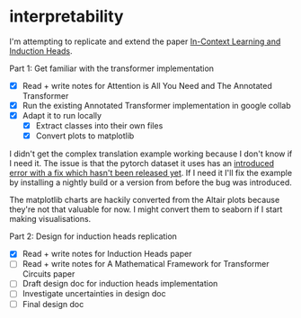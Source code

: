 # interpretability

I'm attempting to replicate and extend the paper [In-Context Learning and Induction Heads](https://transformer-circuits.pub/2022/in-context-learning-and-induction-heads/index.html#:~:text=Induction%20heads%20are%20named%20by,Induction%20heads%20crystallize%20that%20inference.
).

Part 1: Get familiar with the transformer implementation
- [x] Read + write notes for Attention is All You Need and The Annotated Transformer
- [x] Run the existing Annotated Transformer implementation in google collab
- [x] Adapt it to run locally
  - [x] Extract classes into their own files
  - [x] Convert plots to matplotlib
  
I didn't get the complex translation example working because I don't know if I need it. The issue is that the pytorch dataset it uses has an [introduced error with a fix which hasn't been released yet](https://github.com/pytorch/text/issues/2001). If I need it I'll fix the example by installing a nightly build or a version from before the bug was introduced.

The matplotlib charts are hackily converted from the Altair plots because they're not that valuable for now. I might convert them to seaborn if I start making visualisations.

Part 2: Design for induction heads replication
- [x] Read + write notes for Induction Heads paper
- [ ] Read + write notes for A Mathematical Framework for Transformer Circuits paper
- [ ] Draft design doc for induction heads implementation
- [ ] Investigate uncertainties in design doc
- [ ] Final design doc
